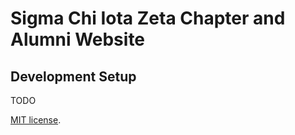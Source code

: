 # Sigma Chi Iota Zeta Chapter and Alumni Website

## Development Setup

TODO

[MIT license](http://opensource.org/licenses/MIT).
